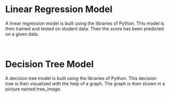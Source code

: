 # Linear Regression Model 
A linear regression model is built using the libraries of Python. This model is then trained and tested on student data. Then the score has been predicted on a given data.


&nbsp;
&nbsp;
&nbsp;
&nbsp;

# Decision Tree Model
A decision tree model is built using the libraries of Python. This decision tree is then visualized with the help of a graph. The graph is then shown in a picture named tree_image.
